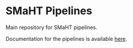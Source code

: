 # SMaHT Pipelines

Main repository for SMaHT pipelines.

Documentation for the pipelines is available [here](https://smaht-dac.github.io/pipelines-docs/).
